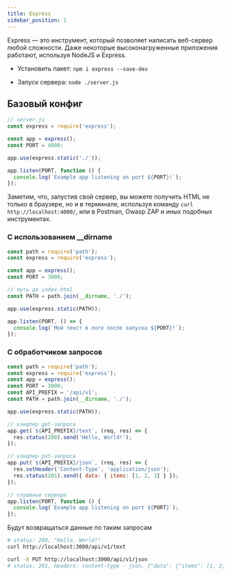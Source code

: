 ```yaml
---
title: Express
sidebar_position: 1
---
```


Express — это инструмент, который позволяет написать веб-сервер любой сложности. Даже некоторые высоконагруженные приложения работают, используя NodeJS и Express.

- Установить пакет: `npm i express --save-dev`

- Запуск сервера: `node ./server.js`

## Базовый конфиг

```js title="server.js"
// server.js
const express = require('express');

const app = express();
const PORT = 4000;

app.use(express.static('./'));

app.listen(PORT, function () {
  console.log(`Example app listening on port ${PORT}!`);
});
```

Заметим, что, запустив свой сервер, вы можете получить HTML не только в браузере, но и в терминале, используя команду `curl http://localhost:4000/`, или в Postman, Owasp ZAP и иных подобных инструментах.

### С использованием \_\_dirname

```js title="server.js"
const path = require('path');
const express = require('express');

const app = express();
const PORT = 3000;

// путь до index.html
const PATH = path.join(__dirname, './');

app.use(express.static(PATH));

app.listen(PORT, () => {
  console.log(`Мой текст в логе после запуска ${PORT}!`);
});
```

### С обработчиком запросов

```js title="server.js"
const path = require('path');
const express = require('express');
const app = express();
const PORT = 3000;
const API_PREFIX = '/api/v1';
const PATH = path.join(__dirname, './');

app.use(express.static(PATH));

// хэндлер get-запроса
app.get(`${API_PREFIX}/text`, (req, res) => {
  res.status(200).send('Hello, World!');
});

// хэндлер put-запроса
app.put(`${API_PREFIX}/json`, (req, res) => {
  res.setHeader('Content-Type', 'application/json');
  res.status(201).send({ data: { items: [1, 2, 3] } });
});

// слушанье сервера
app.listen(PORT, function () {
  console.log(`Example app listening on port ${PORT}`);
});
```

Будут возвращаться данные по таким запросам

```bash
# status: 200, "Hello, World!"
curl http://localhost:3000/api/v1/text

curl -X PUT http://localhost:3000/api/v1/json
# status: 201, headers: content-type - json, {"data": {"items": [1, 2, 3]}}
```
